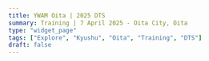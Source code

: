 ```yaml
---
title: YWAM Oita | 2025 DTS
summary: Training | 7 April 2025 - Oita City, Oita
type: "widget_page"
tags: ["Explore", "Kyushu", "Oita", "Training", "DTS"]
draft: false
---
```

